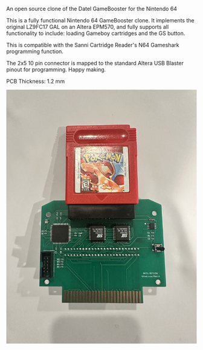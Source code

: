 An open source clone of the Datel GameBooster for the Nintendo 64

This is a fully functional Nintendo 64 GameBooster clone. It implements the original LZ9FC17 GAL on an Altera EPM570, and fully supports all functionality to include: loading Gameboy cartridges and the GS button.

This is compatible with the Sanni Cartridge Reader's N64 Gameshark programming function.

The 2x5 10 pin connector is mapped to the standard Altera USB Blaster pinout for programming. Happy making.

PCB Thickness: 1.2 mm

![Assembled GameBooster](https://github.com/RWeick/REF1256-N64-GameBooster-Clone/blob/main/REF1256.jpg)
